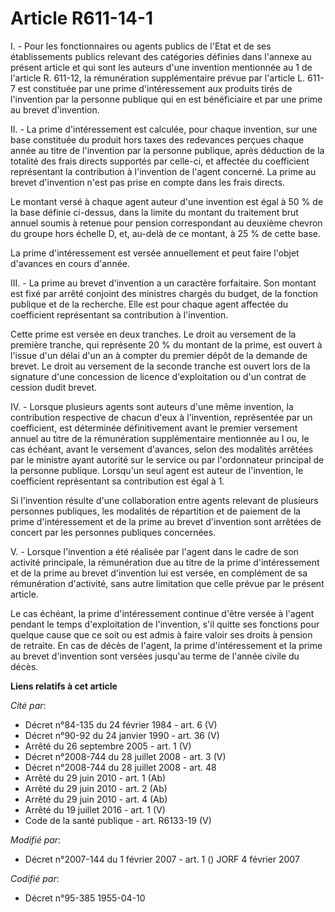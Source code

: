 # Article R611-14-1

I. - Pour les fonctionnaires ou agents publics de l'Etat et de ses établissements publics relevant des catégories définies
dans l'annexe au présent article et qui sont les auteurs d'une invention mentionnée au 1 de l'article R. 611-12, la
rémunération supplémentaire prévue par l'article L. 611-7 est constituée par une prime d'intéressement aux produits tirés de
l'invention par la personne publique qui en est bénéficiaire et par une prime au brevet d'invention.

II. - La prime d'intéressement est calculée, pour chaque invention, sur une base constituée du produit hors taxes des
redevances perçues chaque année au titre de l'invention par la personne publique, après déduction de la totalité des frais
directs supportés par celle-ci, et affectée du coefficient représentant la contribution à l'invention de l'agent concerné. La
prime au brevet d'invention n'est pas prise en compte dans les frais directs.

Le montant versé à chaque agent auteur d'une invention est égal à 50 % de la base définie ci-dessus, dans la limite du
montant du traitement brut annuel soumis à retenue pour pension correspondant au deuxième chevron du groupe hors échelle D,
et, au-delà de ce montant, à 25 % de cette base.

La prime d'intéressement est versée annuellement et peut faire l'objet d'avances en cours d'année.

III. - La prime au brevet d'invention a un caractère forfaitaire. Son montant est fixé par arrêté conjoint des ministres
chargés du budget, de la fonction publique et de la recherche. Elle est pour chaque agent affectée du coefficient
représentant sa contribution à l'invention.

Cette prime est versée en deux tranches. Le droit au versement de la première tranche, qui représente 20 % du montant de la
prime, est ouvert à l'issue d'un délai d'un an à compter du premier dépôt de la demande de brevet. Le droit au versement de
la seconde tranche est ouvert lors de la signature d'une concession de licence d'exploitation ou d'un contrat de cession
dudit brevet.

IV. - Lorsque plusieurs agents sont auteurs d'une même invention, la contribution respective de chacun d'eux à l'invention,
représentée par un coefficient, est déterminée définitivement avant le premier versement annuel au titre de la rémunération
supplémentaire mentionnée au I ou, le cas échéant, avant le versement d'avances, selon des modalités arrêtées par le ministre
ayant autorité sur le service ou par l'ordonnateur principal de la personne publique. Lorsqu'un seul agent est auteur de
l'invention, le coefficient représentant sa contribution est égal à 1.

Si l'invention résulte d'une collaboration entre agents relevant de plusieurs personnes publiques, les modalités de
répartition et de paiement de la prime d'intéressement et de la prime au brevet d'invention sont arrêtées de concert par les
personnes publiques concernées.

V. - Lorsque l'invention a été réalisée par l'agent dans le cadre de son activité principale, la rémunération due au titre de
la prime d'intéressement et de la prime au brevet d'invention lui est versée, en complément de sa rémunération d'activité,
sans autre limitation que celle prévue par le présent article.

Le cas échéant, la prime d'intéressement continue d'être versée à l'agent pendant le temps d'exploitation de l'invention,
s'il quitte ses fonctions pour quelque cause que ce soit ou est admis à faire valoir ses droits à pension de retraite. En cas
de décès de l'agent, la prime d'intéressement et la prime au brevet d'invention sont versées jusqu'au terme de l'année civile
du décès.

**Liens relatifs à cet article**

_Cité par_:

  - Décret n°84-135 du 24 février 1984 - art. 6 (V)
  - Décret n°90-92 du 24 janvier 1990 - art. 36 (V)
  - Arrêté du 26 septembre 2005 - art. 1 (V)
  - Décret n°2008-744 du 28 juillet 2008 - art. 3 (V)
  - Décret n°2008-744 du 28 juillet 2008 - art. 48
  - Arrêté du 29 juin 2010 - art. 1 (Ab)
  - Arrêté du 29 juin 2010 - art. 2 (Ab)
  - Arrêté du 29 juin 2010 - art. 4 (Ab)
  - Arrêté du 19 juillet 2016 - art. 1 (V)
  - Code de la santé publique - art. R6133-19 (V)

_Modifié par_:

  - Décret n°2007-144 du 1 février 2007 - art. 1 () JORF 4 février 2007

_Codifié par_:

  - Décret n°95-385 1955-04-10
